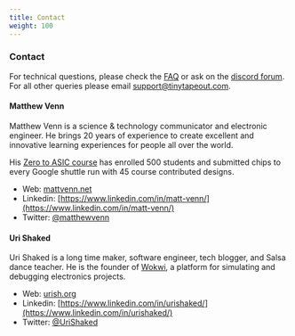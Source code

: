 ```yaml
---
title: Contact
weight: 100
---
```


### Contact

For technical questions, please check the [FAQ](/faq) or ask on the [discord forum](/discord). 
For all other queries please email support@tinytapeout.com.

#### Matthew Venn

Matthew Venn is a science & technology communicator and electronic engineer. He brings 20 years of experience to create excellent and innovative learning experiences for people all over the world.

His [Zero to ASIC course](https://www.zerotoasiccourse.com) has enrolled 500 students and submitted chips to every Google shuttle run with 45 course contributed designs.

* Web: [mattvenn.net](https://mattvenn.net)
* Linkedin: [https://www.linkedin.com/in/matt-venn/](https://www.linkedin.com/in/matt-venn/)
* Twitter: [@matthewvenn](https://twitter.com/matthewvenn)

#### Uri Shaked

Uri Shaked is a long time maker, software engineer, tech blogger, and Salsa dance teacher. He is the founder of [Wokwi](https://wokwi.com/), a platform for simulating and debugging electronics projects.

* Web: [urish.org](https://urish.org)
* Linkedin: [https://www.linkedin.com/in/urishaked/](https://www.linkedin.com/in/urishaked/)
* Twitter: [@UriShaked](https://twitter.com/urishaked)
